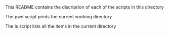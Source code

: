 This README contains the discriprion of each of the scripts in this directory

The pwd script prints the current working directory

The ls script lists all the items in the current directory
